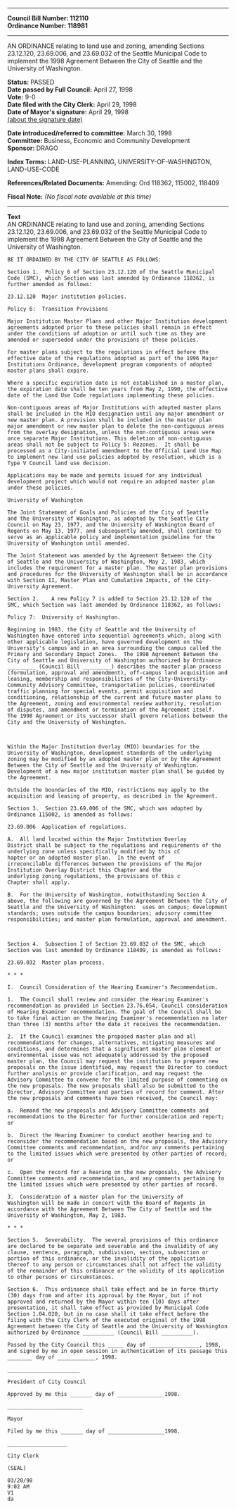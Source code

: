 * * * * *  
  
**Council Bill Number: [](#h0)[](#h2)112110**   
**Ordinance Number: 118981**  
  
* * * * *  
  
AN ORDINANCE relating to land use and zoning, amending Sections 23.12.120, 23.69.006, and 23.69.032 of the Seattle Municipal Code to implement the 1998 Agreement Between the City of Seattle and the University of Washington.  
  
**Status:** PASSED   
**Date passed by Full Council:** April 27, 1998   
**Vote:** 9-0   
**Date filed with the City Clerk:** April 29, 1998   
**Date of Mayor's signature:** April 29, 1998   
[(about the signature date)](/~public/approvaldate.htm)   
  
  
**Date introduced/referred to committee:** March 30, 1998   
**Committee:** Business, Economic and Community Development   
**Sponsor:** DRAGO   
  
**Index Terms:** LAND-USE-PLANNING, UNIVERSITY-OF-WASHINGTON, LAND-USE-CODE  
  
**References/Related Documents:** Amending: Ord 118362, 115002, 118409  
  
**Fiscal Note:** *(No fiscal note available at this time)*  
  
* * * * *  
  
**Text**  
    AN ORDINANCE relating to land use and zoning, amending Sections  
    23.12.120, 23.69.006, and 23.69.032 of the Seattle Municipal Code to  
    implement the 1998 Agreement Between the City of Seattle and the  
    University of Washington.  
  
    BE IT ORDAINED BY THE CITY OF SEATTLE AS FOLLOWS:  
  
    Section 1.  Policy 6 of Section 23.12.120 of the Seattle Municipal  
    Code (SMC), which Section was last amended by Ordinance 118362, is  
    further amended as follows:  
  
    23.12.120  Major institution policies.  
  
    Policy 6:  Transition Provisions  
  
    Major Institution Master Plans and other Major Institution development  
    agreements adopted prior to these policies shall remain in effect  
    under the conditions of adoption or until such time as they are  
    amended or superseded under the provisions of these policies.  
  
    For master plans subject to the regulations in effect before the  
    effective date of the regulations adopted as part of the 1996 Major  
    Institutions Ordinance, development program components of adopted  
    master plans shall expire.  
  
    Where a specific expiration date is not established in a master plan,  
    the expiration date shall be ten years from May 2, 1990, the effective  
    date of the Land Use Code regulations implementing these policies.  
  
    Non-contiguous areas of Major Institutions with adopted master plans  
    shall be included in the MIO designation until any major amendment or  
    new master plan. A provision shall be included in the master plan  
    major amendment or new master plan to delete the non-contiguous areas  
    from the overlay designation, unless the non-contiguous areas were  
    once separate Major Institutions. This deletion of non-contiguous  
    areas shall not be subject to Policy 5: Rezones.  It shall be  
    processed as a City-initiated amendment to the Official Land Use Map  
    to implement new land use policies adopted by resolution, which is a  
    Type V Council land use decision.  
  
    Applications may be made and permits issued for any individual  
    development project which would not require an adopted master plan  
    under these policies.  
  
    University of Washington  
  
    The Joint Statement of Goals and Policies of the City of Seattle  
    and the University of Washington, as adopted by the Seattle City  
    Council on May 23, 1977, and the University of Washington Board of  
    Regents on May 13, 1977, and subsequently amended, shall continue to  
    serve as an applicable policy and implementation guideline for the  
    University of Washington until amended.  
  
    The Joint Statement was amended by the Agreement Between the City  
    of Seattle and the University of Washington, May 2, 1983, which  
    includes the requirement for a master plan. The master plan provisions  
    and procedures for the University of Washington shall be in accordance  
    with Section II, Master Plan and Cumulative Impacts, of the City-  
    University Agreement.  
  
    Section 2.    A new Policy 7 is added to Section 23.12.120 of the  
    SMC, which Section was last amended by Ordinance 118362, as follows:  
  
    Policy 7:  University of Washington.  
  
    Beginning in 1983, the City of Seattle and the University of  
    Washington have entered into sequential agreements which, along with  
    other applicable legislation, have governed development on the  
    University's campus and in an area surrounding the campus called the  
    Primary and Secondary Impact Zones.  The 1998 Agreement Between the  
    City of Seattle and University of Washington authorized by Ordinance  
    _________ (Council Bill _________) describes the master plan process  
    (formulation, approval and amendment), off-campus land acquisition and  
    leasing, membership and responsibilities of the City-University-  
    Community Advisory Committee, transportation policies, coordinated  
    traffic planning for special events, permit acquisition and  
    conditioning, relationship of the current and future master plans to  
    the Agreement, zoning and environmental review authority, resolution  
    of disputes, and amendment or termination of the Agreement itself.  
    The 1998 Agreement or its successor shall govern relations between the  
    City and the University of Washington.  
  
  
  
    Within the Major Institution Overlay (MIO) boundaries for the  
    University of Washington, development standards of the underlying  
    zoning may be modified by an adopted master plan or by the Agreement  
    Between the City of Seattle and the University of Washington.  
    Development of a new major institution master plan shall be guided by  
    the Agreement.  
  
    Outside the boundaries of the MIO, restrictions may apply to the  
    acquisition and leasing of property, as described in the Agreement.  
  
    Section 3.  Section 23.69.006 of the SMC, which was adopted by  
    Ordinance 115002, is amended as follows:  
  
    23.69.006  Application of regulations.  
  
    A.  All land located within the Major Institution Overlay  
    District shall be subject to the regulations and requirements of the  
    underlying zone unless specifically modified by this cC  
    hapter or an adopted master plan.  In the event of  
    irreconcilable differences between the provisions of the Major  
    Institution Overlay District this Chapter and the  
    underlying zoning regulations, the provisions of this c  
    Chapter shall apply.  
  
    B.  For the University of Washington, notwithstanding Section A  
    above, the following are governed by the Agreement Between the City of  
    Seattle and the University of Washington:  uses on campus; development  
    standards; uses outside the campus boundaries; advisory committee  
    responsibilities; and master plan formulation, approval and amendment.  
  
  
  
    Section 4.  Subsection I of Section 23.69.032 of the SMC, which  
    Section was last amended by Ordinance 118409, is amended as follows:  
  
    23.69.032  Master plan process.  
  
    * * *  
  
    I.  Council Consideration of the Hearing Examiner's Recommendation.  
  
    1.  The Council shall review and consider the Hearing Examiner's  
    recommendation as provided in Section 23.76.054, Council consideration  
    of Hearing Examiner recommendation. The goal of the Council shall be  
    to take final action on the Hearing Examiner's recommendation no later  
    than three (3) months after the date it receives the recommendation.  
  
    2.  If the Council examines the proposed master plan and all  
    recommendations for changes, alternatives, mitigating measures and  
    conditions, and determines that a significant master plan element or  
    environmental issue was not adequately addressed by the proposed  
    master plan, the Council may request the institution to prepare new  
    proposals on the issue identified, may request the Director to conduct  
    further analysis or provide clarification, and may request the  
    Advisory Committee to convene for the limited purpose of commenting on  
    the new proposals. The new proposals shall also be submitted to the  
    Director, Advisory Committee and parties of record for comment. After  
    the new proposals and comments have been received, the Council may:  
  
    a.  Remand the new proposals and Advisory Committee comments and  
    recommendations to the Director for further consideration and report;  
    or  
  
    b.  Direct the Hearing Examiner to conduct another hearing and to  
    reconsider the recommendation based on the new proposals, the Advisory  
    Committee comments and recommendation, and/or any comments pertaining  
    to the limited issues which were presented by other parties of record;  
    or  
  
    c.  Open the record for a hearing on the new proposals, the Advisory  
    Committee comments and recommendation, and any comments pertaining to  
    the limited issues which were presented by other parties of record.  
  
    3.  Consideration of a master plan for the University of  
    Washington will be made in concert with the Board of Regents in  
    accordance with the Agreement Between The City of Seattle and the  
    University of Washington, May 2, 1983.  
  
    * * *  
  
    Section 5.  Severability.  The several provisions of this ordinance  
    are declared to be separate and severable and the invalidity of any  
    clause, sentence, paragraph, subdivision, section, subsection or  
    portion of this ordinance, or the invalidity of the application  
    thereof to any person or circumstances shall not affect the validity  
    of the remainder of this ordinance or the validity of its application  
    to other persons or circumstances.  
  
    Section 6.  This ordinance shall take effect and be in force thirty  
    (30) days from and after its approval by the Mayor, but if not  
    approved and returned by the Mayor within ten (10) days after  
    presentation, it shall take effect as provided by Municipal Code  
    Section 1.04.020, but in no case shall it take effect before the  
    filing with the City Clerk of the executed original of the 1998  
    Agreement between the City of Seattle and the University of Washington  
    authorized by Ordinance __________ (Council Bill __________).  
  
    Passed by the City Council this _____ day of ________________, 1998,  
    and signed by me in open session in authentication of its passage this  
    ________ day of ____________, 1998.  
  
    _______________________  
  
    President of City Council  
  
    Approved by me this _______ day of _______________1998.  
  
    ________________________  
  
    Mayor  
  
    Filed by me this _______ day of __________________1998.  
  
    ___________________  
  
    City Clerk  
  
    (SEAL)  
  
    03/20/98  
    9:02 AM  
    V1  
    da  
